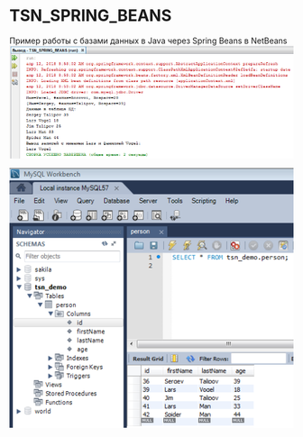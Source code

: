 # TSN_SPRING_BEANS
Пример работы с базами данных в Java через Spring Beans в NetBeans
![screenshot](screenshot1.png)

![screenshot](screenshot2.png)
